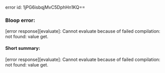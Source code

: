 error id: 1jPG6isbqjMvC5DphHn1KQ==
### Bloop error:

[error response][evaluate]: Cannot evaluate because of failed compilation:
not found: value get.
#### Short summary: 

[error response][evaluate]: Cannot evaluate because of failed compilation:
not found: value get.